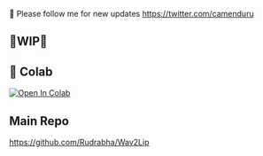 🐣 Please follow me for new updates https://twitter.com/camenduru

## 🚦WIP🚦

## 🦒 Colab
[![Open In Colab](https://colab.research.google.com/assets/colab-badge.svg)](https://colab.research.google.com/github/camenduru/wav2lip-colab/blob/main/wav2lip-colab.ipynb)

## Main Repo
https://github.com/Rudrabha/Wav2Lip